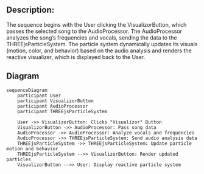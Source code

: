 ## Description:

The sequence begins with the User clicking the VisualizorButton, which passes the selected song to the AudioProcessor. The AudioProcessor analyzes the song’s frequencies and vocals, sending the data to the THREEjsParticleSystem. The particle system dynamically updates its visuals (motion, color, and behavior) based on the audio analysis and renders the reactive visualizer, which is displayed back to the User.

## Diagram

```mermaid
sequenceDiagram
    participant User
    participant VisualizorButton
    participant AudioProcessor
    participant THREEjsParticleSystem

    User ->> VisualizorButton: Clicks "Visualizor" Button
    VisualizorButton ->> AudioProcessor: Pass song data
    AudioProcessor ->> AudioProcessor: Analyze vocals and frequencies
    AudioProcessor ->> THREEjsParticleSystem: Send audio analysis data
    THREEjsParticleSystem ->> THREEjsParticleSystem: Update particle motion and behavior
    THREEjsParticleSystem -->> VisualizorButton: Render updated particles
    VisualizorButton -->> User: Display reactive particle system
```
